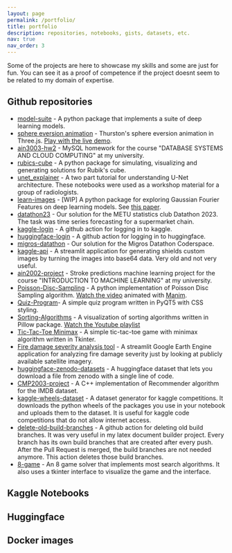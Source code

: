 ```yaml
---
layout: page
permalink: /portfolio/
title: portfolio
description: repositories, notebooks, gists, datasets, etc.
nav: true
nav_order: 3
---
```



Some of the projects are here to showcase my skills and some are just for fun. You can see it as a proof of competence if the project doesnt seem to be related to my domain of expertise.


## Github repositories

- [model-suite](https://github.com/model-suite/model-suite) - A python package that implements a suite of deep learning models.
- [sphere eversion animation](https://github.com/osbm/sphere-eversion-animation) - Thurston's sphere eversion animation in Three.js. [Play with the live demo](https://osmanbayram.com/sphere-eversion-animation/).
- [ain3003-hw2](https://github.com/osbm/ain3003-hw2) - MySQL homework for the course "DATABASE SYSTEMS AND CLOUD COMPUTING" at my university.
- [rubics-cube](https://github.com/osbm/rubics-cube) - A python package for simulating, visualizing and generating solutions for Rubik's cube.
- [unet_explainer](https://github.com/osbm/unet_explainer) - A two part tutorial for understanding U-Net architecture. These notebooks were used as a workshop material for a group of radiologists.
- [learn-images](https://github.com/osbm/learn-images) - [WIP] A python package for exploring Gaussian Fourier Features on deep learning models. See [this paper](https://arxiv.org/abs/2006.10739).
- [datathon23](https://github.com/osbm/datathon23) - Our solution for the METU statistics club Datathon 2023. The task was time series forecasting for a supermarket chain.
- [kaggle-login](https://github.com/osbm/kaggle-login) - A github action for logging in to kaggle.
- [huggingface-login](https://github.com/osbm/huggingface-login) - A github action for logging in to huggingface.
- [migros-datathon](https://github.com/osbm/migros-datathon) - Our solution for the Migros Datathon Coderspace.
- [kaggle-api](https://github.com/osbm/custom_logo_shield) - A streamlit application for generating shields custom images by turning the images into base64 data. Very old and not very useful.
- [ain2002-project](https://github.com/ain2002-project/ain2002-project) - Stroke predictions machine learning project for the course "INTRODUCTION TO MACHINE LEARNING" at my university.
- [Poisson-Disc-Sampling](https://github.com/bitrogen/Poisson-Disc-Sampling) - A python implementation of Poisson Disc Sampling algorithm. [Watch the video](https://www.youtube.com/watch?v=JZzdsVr8Zu4) animated with [Manim](https://www.manim.community/).
- [Quiz-Program](https://github.com/bitrogen/Quiz-Program)- A simple quiz program written in PyQT5 with CSS styling.
- [Sorting-Algorithms](https://github.com/bitrogen/sorting-algorithms) - A visualization of sorting algorithms written in Pillow package. [Watch the Youtube playlist](https://www.youtube.com/watch?v=DKHv0REBkgg&list=PLR2s1uRfY9fj3nd7uK7KidKuOvHYz5EzW)
- [Tic-Tac-Toe Minimax](https://github.com/bitrogen/tic-tac-toe-minimax) - A simple tic-tac-toe game with minimax algorithm written in Tkinter.
- [Fire damage severity analysis tool](https://github.com/osbm/bauaai) - A streamlit Google Earth Engine application for analyzing fire damage severity just by looking at publicly available satellite imagery.
- [huggingface-zenodo-datasets](https://github.com/osbm/huggingface-zenodo-datasets) - A huggingface dataset that lets you download a file from zenodo with a single line of code.
- [CMP2003-project](https://github.com/osbm/cmp2003-project) - A C++ implementation of Recommender algorithm for the IMDB dataset.
- [kaggle-wheels-dataset](https://github.com/osbm/kaggle-wheels-dataset) - A dataset generator for kaggle competitions. It downloads  the python wheels of the packages you use in your notebook and uploads them to the dataset. It is useful for kaggle code competitions that do not allow internet access.
- [delete-old-build-branches](https://github.com/osbm/delete-old-build-branches) - A github action for deleting old build branches. It was very useful in my latex document builder project. Every branch has its own build branches that are created after every push. After the Pull Request is merged, the build branches are not needed anymore. This action deletes those build branches.
- [8-game](https://github.com/osbm/8-game) - An 8 game solver that implements most search algorithms. It also uses a tkinter interface to visualize the game and the interface.


## Kaggle Notebooks



## Huggingface


## Docker images

